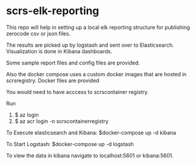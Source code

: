 # scrs-elk-reporting

This repo will help in setting up a local elk reporting structure for publishing zerocode csv or json files.

The results are picked up by logstash and sent over to Elasticsearch.
Visualization is done in Kibana dashboards.

Some sample report files and config files are provided.

Also the docker compose uses a custom docker images that are hosted in scrsregistry. Docker files are provided

You would need to have acccess to scrscontainer registry.

Run 
1. $ az login
2. $ az acr login -n scrscontainerregistry


To Execute elasticsearch and Kibana:
    $docker-compose up -d kibana
    
To Start Logstash:
    $docker-compose up -d logstash

To view the data in kibana navigate to localhost:5601 or kibana:5601.
